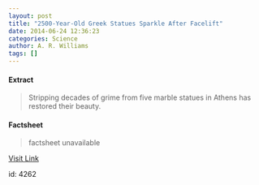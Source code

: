 ```yaml
---
layout: post
title: "2500-Year-Old Greek Statues Sparkle After Facelift"
date: 2014-06-24 12:36:23
categories: Science
author: A. R. Williams
tags: []
---
```



#### Extract
>Stripping decades of grime from five marble statues in Athens has restored their beauty.

#### Factsheet
>factsheet unavailable

[Visit Link](http://feeds.nationalgeographic.com/~r/ng/News/News_Main/~3/eRaktUkEVYc/)

id:    4262
